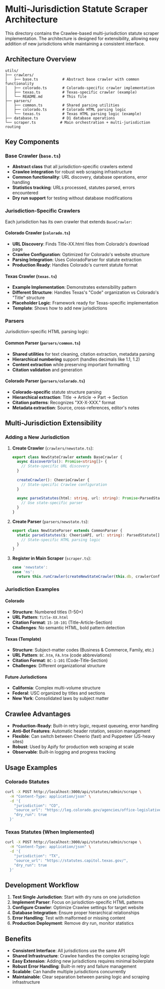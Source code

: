 # Multi-Jurisdiction Statute Scraper Architecture

This directory contains the Crawlee-based multi-jurisdiction statute scraper implementation. The architecture is designed for extensibility, allowing easy addition of new jurisdictions while maintaining a consistent interface.

## Architecture Overview

```
utils/
├── crawlers/
│   ├── base.ts           # Abstract base crawler with common functionality
│   ├── colorado.ts       # Colorado-specific crawler implementation  
│   ├── texas.ts          # Texas-specific crawler (example)
│   └── README.md         # This file
├── parsers/
│   ├── common.ts         # Shared parsing utilities
│   ├── colorado.ts       # Colorado HTML parsing logic
│   └── texas.ts          # Texas HTML parsing logic (example)
├── database.ts           # D1 database operations
└── scraper.ts           # Main orchestration + multi-jurisdiction routing
```

## Key Components

### Base Crawler (`base.ts`)
- **Abstract class** that all jurisdiction-specific crawlers extend
- **Crawlee integration** for robust web scraping infrastructure
- **Common functionality**: URL discovery, database operations, error handling
- **Statistics tracking**: URLs processed, statutes parsed, errors encountered
- **Dry run support** for testing without database modifications

### Jurisdiction-Specific Crawlers
Each jurisdiction has its own crawler that extends `BaseCrawler`:

#### Colorado Crawler (`colorado.ts`)
- **URL Discovery**: Finds Title-XX.html files from Colorado's download page
- **Crawlee Configuration**: Optimized for Colorado's website structure
- **Parsing Integration**: Uses ColoradoParser for statute extraction
- **Production Ready**: Handles Colorado's current statute format

#### Texas Crawler (`texas.ts`) 
- **Example Implementation**: Demonstrates extensibility pattern
- **Different Structure**: Handles Texas's "Code" organization vs Colorado's "Title" structure
- **Placeholder Logic**: Framework ready for Texas-specific implementation
- **Template**: Shows how to add new jurisdictions

### Parsers
Jurisdiction-specific HTML parsing logic:

#### Common Parser (`parsers/common.ts`)
- **Shared utilities** for text cleaning, citation extraction, metadata parsing
- **Hierarchical numbering** support (handles decimals like 1.1, 1.2)
- **Content extraction** while preserving important formatting
- **Citation validation** and generation

#### Colorado Parser (`parsers/colorado.ts`)
- **Colorado-specific** statute structure parsing
- **Hierarchical extraction**: Title → Article → Part → Section
- **Citation patterns**: Recognizes "XX-X-XXX." format
- **Metadata extraction**: Source, cross-references, editor's notes

## Multi-Jurisdiction Extensibility

### Adding a New Jurisdiction

1. **Create Crawler** (`crawlers/newstate.ts`):
   ```typescript
   export class NewStateCrawler extends BaseCrawler {
     async discoverUrls(): Promise<string[]> {
       // State-specific URL discovery
     }
     
     createCrawler(): CheerioCrawler {
       // State-specific Crawlee configuration
     }
     
     async parseStatutes(html: string, url: string): Promise<ParsedStatute[]> {
       // Use state-specific parser
     }
   }
   ```

2. **Create Parser** (`parsers/newstate.ts`):
   ```typescript
   export class NewStateParser extends CommonParser {
     static parseStatutes($: CheerioAPI, url: string): ParsedStatute[] {
       // State-specific HTML parsing logic
     }
   }
   ```

3. **Register in Main Scraper** (`scraper.ts`):
   ```typescript
   case 'newstate':
   case 'ns':
     return this.runCrawler(createNewStateCrawler(this.db, crawlerConfig))
   ```

### Jurisdiction Examples

#### Colorado
- **Structure**: Numbered titles (1-50+)
- **URL Pattern**: `Title-XX.html`
- **Citation Format**: `15-10-101` (Title-Article-Section)
- **Challenges**: No semantic HTML, bold pattern detection

#### Texas (Template)
- **Structure**: Subject-matter codes (Business & Commerce, Family, etc.)
- **URL Pattern**: `BC.htm`, `FA.htm` (code abbreviations)
- **Citation Format**: `BC-1-101` (Code-Title-Section)
- **Challenges**: Different organizational structure

#### Future Jurisdictions
- **California**: Complex multi-volume structure
- **Federal**: USC organized by titles and sections
- **New York**: Consolidated laws by subject matter

## Crawlee Advantages

- **Production-Ready**: Built-in retry logic, request queueing, error handling
- **Anti-Bot Features**: Automatic header rotation, session management
- **Flexible**: Can switch between Cheerio (fast) and Puppeteer (JS-heavy sites)
- **Robust**: Used by Apify for production web scraping at scale
- **Observable**: Built-in logging and progress tracking

## Usage Examples

### Colorado Statutes
```bash
curl -X POST http://localhost:3000/api/statutes/admin/scrape \
  -H "Content-Type: application/json" \
  -d '{
    "jurisdiction": "CO",
    "source_url": "https://leg.colorado.gov/agencies/office-legislative-legal-services/2024-crs-titles-download",
    "dry_run": true
  }'
```

### Texas Statutes (When Implemented)
```bash
curl -X POST http://localhost:3000/api/statutes/admin/scrape \
  -H "Content-Type: application/json" \
  -d '{
    "jurisdiction": "TX", 
    "source_url": "https://statutes.capitol.texas.gov/",
    "dry_run": true
  }'
```

## Development Workflow

1. **Test Single Jurisdiction**: Start with dry runs on one jurisdiction
2. **Implement Parser**: Focus on jurisdiction-specific HTML patterns
3. **Configure Crawler**: Optimize Crawlee settings for target website
4. **Database Integration**: Ensure proper hierarchical relationships
5. **Error Handling**: Test with malformed or missing content
6. **Production Deployment**: Remove dry run, monitor statistics

## Benefits

- **Consistent Interface**: All jurisdictions use the same API
- **Shared Infrastructure**: Crawlee handles the complex scraping logic
- **Easy Extension**: Adding new jurisdictions requires minimal boilerplate
- **Robust Error Handling**: Built-in retry and failure management
- **Scalable**: Can handle multiple jurisdictions concurrently
- **Maintainable**: Clear separation between parsing logic and scraping infrastructure